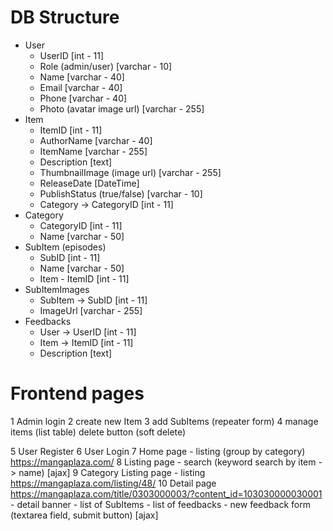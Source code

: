 
# DB Structure

- User
    - UserID [int - 11]
    - Role (admin/user) [varchar - 10]
    - Name [varchar - 40]
    - Email [varchar - 40]
    - Phone [varchar - 40]
    - Photo (avatar image url) [varchar - 255]
- Item
    - ItemID [int - 11]
    - AuthorName [varchar - 40]
    - ItemName [varchar - 255]
    - Description [text]
    - ThumbnailImage (image url) [varchar - 255]
    - ReleaseDate [DateTime]
    - PublishStatus (true/false) [varchar - 10]
    - Category -> CategoryID [int - 11]
- Category
    - CategoryID [int - 11]
    - Name [varchar - 50]
- SubItem (episodes)
    - SubID [int - 11]
    - Name [varchar - 50]
    - Item - ItemID [int - 11]
- SubItemImages
    - SubItem -> SubID [int - 11]
    - ImageUrl [varchar - 255]
- Feedbacks
    - User -> UserID [int - 11]
    - Item -> ItemID [int - 11]
    - Description [text]



# Frontend pages
<!-- Admin  -->
1 Admin login
2 create new Item
3 add SubItems (repeater form)
4 manage items (list table)
    delete button (soft delete)

<!-- User -->
5 User Register
6 User Login
7 Home page
    - listing (group by category) https://mangaplaza.com/
8 Listing page
    - search (keyword search by item -> name) [ajax]
9 Category Listing page
    - listing https://mangaplaza.com/listing/48/
10 Detail page https://mangaplaza.com/title/0303000003/?content_id=103030000030001
    - detail banner
    - list of SubItems
    - list of feedbacks
    - new feedback form (textarea field, submit button) [ajax]